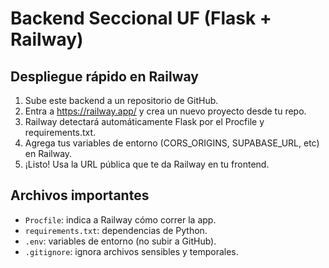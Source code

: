 # Backend Seccional UF (Flask + Railway)

## Despliegue rápido en Railway

1. Sube este backend a un repositorio de GitHub.
2. Entra a https://railway.app/ y crea un nuevo proyecto desde tu repo.
3. Railway detectará automáticamente Flask por el Procfile y requirements.txt.
4. Agrega tus variables de entorno (CORS_ORIGINS, SUPABASE_URL, etc) en Railway.
5. ¡Listo! Usa la URL pública que te da Railway en tu frontend.

## Archivos importantes
- `Procfile`: indica a Railway cómo correr la app.
- `requirements.txt`: dependencias de Python.
- `.env`: variables de entorno (no subir a GitHub).
- `.gitignore`: ignora archivos sensibles y temporales.
